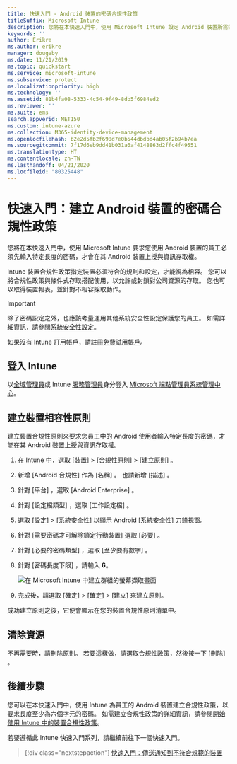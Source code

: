 ```yaml
---
title: 快速入門 - Android 裝置的密碼合規性政策
titleSuffix: Microsoft Intune
description: 您將在本快速入門中，使用 Microsoft Intune 設定 Android 裝置所需的密碼長度。
keywords: ''
author: Erikre
ms.author: erikre
manager: dougeby
ms.date: 11/21/2019
ms.topic: quickstart
ms.service: microsoft-intune
ms.subservice: protect
ms.localizationpriority: high
ms.technology: ''
ms.assetid: 81b4fa08-5333-4c54-9f49-8db5f6984ed2
ms.reviewer: ''
ms.suite: ems
search.appverid: MET150
ms.custom: intune-azure
ms.collection: M365-identity-device-management
ms.openlocfilehash: b2e2d5fb2f698d7e0b544dbdbd4ab05f2b94b7ea
ms.sourcegitcommit: 7f17d6eb9dd41b031a6af4148863d2ffc4f49551
ms.translationtype: HT
ms.contentlocale: zh-TW
ms.lasthandoff: 04/21/2020
ms.locfileid: "80325448"
---
```

# <a name="quickstart-create-a-password-compliance-policy-for-android-devices"></a>快速入門：建立 Android 裝置的密碼合規性政策

您將在本快速入門中，使用 Microsoft Intune 要求您使用 Android 裝置的員工必須先輸入特定長度的密碼，才會在其 Android 裝置上授與資訊存取權。

Intune 裝置合規性政策指定裝置必須符合的規則和設定，才能視為相容。 您可以將合規性政策與條件式存取搭配使用，以允許或封鎖對公司資源的存取。 您也可以取得裝置報表，並針對不相容採取動作。

> [!IMPORTANT]
> 除了密碼設定之外，也應該考量運用其他系統安全性設定保護您的員工。 如需詳細資訊，請參閱[系統安全性設定](compliance-policy-create-android-for-work.md)。

如果沒有 Intune 訂用帳戶，請[註冊免費試用帳戶](../fundamentals/free-trial-sign-up.md)。

## <a name="sign-in-to-intune"></a>登入 Intune

以[全域管理員](../fundamentals/users-add.md#types-of-administrators)或 Intune [服務管理員](../fundamentals/users-add.md#types-of-administrators)身分登入 [Microsoft 端點管理員系統管理中心](https://go.microsoft.com/fwlink/?linkid=2109431)。

## <a name="create-a-device-compliance-policy"></a>建立裝置相容性原則

建立裝置合規性原則來要求您員工中的 Android 使用者輸入特定長度的密碼，才能在其 Android 裝置上授與資訊存取權。

1. 在 Intune 中，選取 [裝置]   > [合規性原則]   > [建立原則]  。

2. 新增 [Android 合規性]  作為 [名稱]  。 也請新增 [描述]  。

3. 針對 [平台]  ，選取 [Android Enterprise]  。

4. 針對 [設定檔類型]  ，選取 [工作設定檔]  。

5. 選取 [設定]   > [系統安全性]  以顯示 Android [系統安全性]  刀鋒視窗。

6. 針對 [需要密碼才可解除鎖定行動裝置]  選取 [必要]  。

7. 針對 [必要的密碼類型]  ，選取 [至少要有數字]  。

8. 針對 [密碼長度下限]  ，請輸入 **6**。

    ![在 Microsoft Intune 中建立群組的螢幕擷取畫面](./media/quickstart-set-password-length-android/quickstart-set-password-length-android-01.png)

9. 完成後，請選取 [確定]   > [確定]   > [建立]  來建立原則。

成功建立原則之後，它便會顯示在您的裝置合規性原則清單中。

## <a name="clean-up-resources"></a>清除資源

不再需要時，請刪除原則。 若要這樣做，請選取合規性政策，然後按一下 [刪除]  。

## <a name="next-steps"></a>後續步驟

您可以在本快速入門中，使用 Intune 為員工的 Android 裝置建立合規性政策，以要求長度至少為六個字元的密碼。 如需建立合規性政策的詳細資訊，請參閱[開始使用 Intune 中的裝置合規性政策](device-compliance-get-started.md)。

若要遵循此 Intune 快速入門系列，請繼續前往下一個快速入門。

> [!div class="nextstepaction"]
> [快速入門：傳送通知到不符合規範的裝置](quickstart-send-notification.md)
